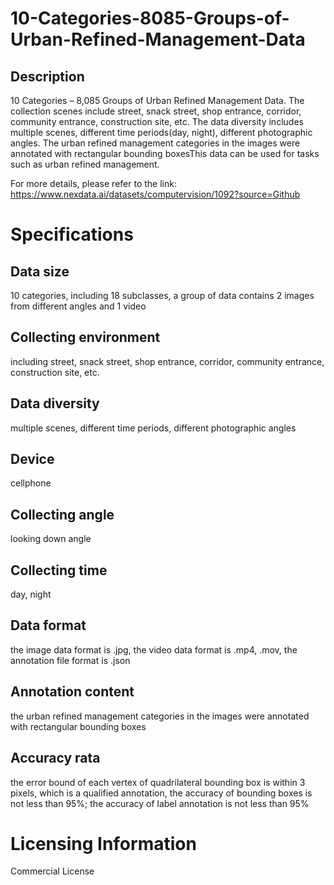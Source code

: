 # 10-Categories-8085-Groups-of-Urban-Refined-Management-Data

## Description
10 Categories – 8,085 Groups of Urban Refined Management Data. The collection scenes include street, snack street, shop entrance, corridor, community entrance, construction site, etc. The data diversity includes multiple scenes, different time periods(day, night), different photographic angles. The urban refined management categories in the images were annotated with rectangular bounding boxesThis data can be used for tasks such as urban refined management.

For more details, please refer to the link: https://www.nexdata.ai/datasets/computervision/1092?source=Github


# Specifications
## Data size
10 categories, including 18 subclasses, a group of data contains 2 images from different angles and 1 video
## Collecting environment
including street, snack street, shop entrance, corridor, community entrance, construction site, etc.
## Data diversity
multiple scenes, different time periods, different photographic angles
## Device
cellphone
## Collecting angle
looking down angle
## Collecting time
day, night
## Data format
the image data format is .jpg, the video data format is .mp4, .mov, the annotation file format is .json
## Annotation content
the urban refined management categories in the images were annotated with rectangular bounding boxes
## Accuracy rata
the error bound of each vertex of quadrilateral bounding box is within 3 pixels, which is a qualified annotation, the accuracy of bounding boxes is not less than 95%; the accuracy of label annotation is not less than 95%
# Licensing Information
Commercial License
